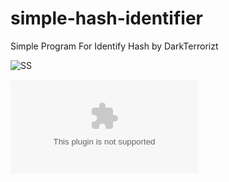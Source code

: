 # simple-hash-identifier
Simple Program For Identify Hash by DarkTerrorizt

![SS](https://1.bp.blogspot.com/-ZkvzMMdIlXs/WdMmmBC2EbI/AAAAAAAABvU/-R7EICTJnpwJw5hb5lMymMx-cmjLHR8ogCLcBGAs/s1600/SHI.jpg)

![Download](https://github.com/gshofficialgithubindonesia/simple-hash-identifier/blob/master/release/Simpe%20Hash%20Identifier.exe)
